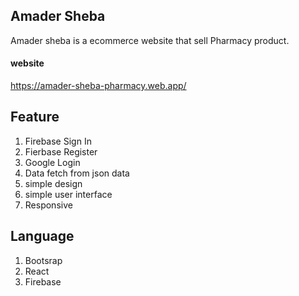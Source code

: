 ## Amader Sheba
Amader sheba is a ecommerce website that sell Pharmacy product.

#### website
https://amader-sheba-pharmacy.web.app/

## Feature
1. Firebase Sign In
2.	Fierbase Register
3. Google Login
4. Data fetch from json data
5. simple design
6.	simple user interface
7. Responsive

## Language
1. Bootsrap
2. React
3. Firebase
